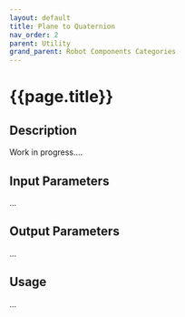 ```yaml
---
layout: default
title: Plane to Quaternion
nav_order: 2
parent: Utility
grand_parent: Robot Components Categories
---
```


# **{{page.title}}**

## **Description**

Work in progress....

## **Input Parameters**

...

## **Output Parameters**

...

## **Usage**

...
